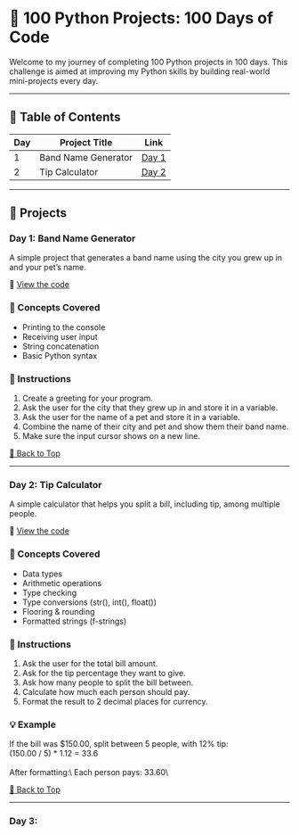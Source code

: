 # 🐍 100 Python Projects: 100 Days of Code

Welcome to my journey of completing 100 Python projects in 100 days. This challenge is aimed at improving my Python skills by building real-world mini-projects every day.

---

## 📅 Table of Contents

| Day | Project Title        | Link                                |
|-----|----------------------|-------------------------------------|
| 1   | Band Name Generator  | [Day 1](#day-1-band-name-generator) |
| 2   | Tip Calculator       | [Day 2](#day-2-tip-calculator)      |

---

## 📘 Projects

### Day 1: Band Name Generator

A simple project that generates a band name using the city you grew up in and your pet’s name.

📄 [View the code](Project_files/d1.py)

### 🧠 Concepts Covered
- Printing to the console
- Receiving user input
- String concatenation
- Basic Python syntax

### 📝 Instructions
1. Create a greeting for your program.
2. Ask the user for the city that they grew up in and store it in a variable.
3. Ask the user for the name of a pet and store it in a variable.
4. Combine the name of their city and pet and show them their band name.
5. Make sure the input cursor shows on a new line.

[🔼 Back to Top](#-table-of-contents)

---

### Day 2: Tip Calculator

A simple calculator that helps you split a bill, including tip, among multiple people.

📄 [View the code](Project_files/d2.py)

### 🧠 Concepts Covered
- Data types
- Arithmetic operations
- Type checking
- Type conversions (str(), int(), float())
- Flooring & rounding
- Formatted strings (f-strings)

### 📝 Instructions
1. Ask the user for the total bill amount.
2. Ask for the tip percentage they want to give.
3. Ask how many people to split the bill between.
4. Calculate how much each person should pay.
5. Format the result to 2 decimal places for currency.

### 💡 Example
If the bill was $150.00, split between 5 people, with 12% tip:\
(150.00 / 5) * 1.12 = 33.6\
\
After formatting:\ 
Each person pays: 33.60\

[🔼 Back to Top](#-table-of-contents)

---

### Day 3: 
